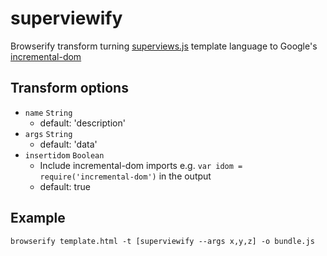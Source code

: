 # superviewify
Browserify transform turning [superviews.js](https://github.com/davidjamesstone/superviews.js) template language to Google's [incremental-dom](https://github.com/google/incremental-dom)

## Transform options
- `name` `String`
  - default: 'description'
- `args` `String`
  - default: 'data'
- `insertidom` `Boolean`
  - Include incremental-dom imports e.g. `var idom = require('incremental-dom')` in the output
  - default: true

## Example
`browserify template.html -t [superviewify --args x,y,z] -o bundle.js`

